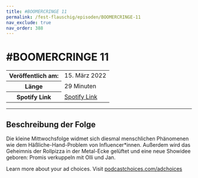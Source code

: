 ```yaml
---
title: #BOOMERCRINGE 11
permalink: /fest-flauschig/episoden/BOOMERCRINGE-11
nav_exclude: true
nav_order: 388
---
```


# #BOOMERCRINGE 11
<table class="resp-table dcf-table dcf-table-responsive dcf-table-bordered dcf-table-striped dcf-w-100%">
                    <tbody>
                        <tr>
                            <th scope="row">Veröffentlich am:</th>
                            <td data-label="Veröffentlich am:">15. März 2022</td>
                        </tr>
                        <tr>
                            <th scope="row">Länge </th>
                            <td data-label="Länge ">29 Minuten</td>
                        </tr><tr>
                                <th scope="row">Spotify Link</th>
                                <td data-label="Spotify Link"><a href="https://open.spotify.com/episode/55zKcg627fcwrzW73twPsN">Spotify Link</a></td>
                            </tr></tbody>
                </table>

***

## Beschreibung der Folge

<div>
<p>Die kleine Mittwochsfolge widmet sich diesmal menschlichen Phänomenen wie dem Häßliche-Hand-Problem von Influencer*innen. Außerdem wird das Geheimnis der Rollpizza in der Metal-Ecke gelüftet und eine neue Showidee geboren: Promis verkuppeln mit Olli und Jan. </p><p> </p><p>Learn more about your ad choices. Visit <a href="https://podcastchoices.com/adchoices" rel="nofollow">podcastchoices.com/adchoices</a></p>  
</div>

